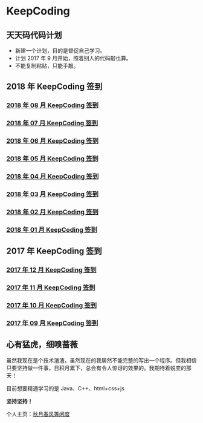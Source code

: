 # KeepCoding

## 天天码代码计划

- 新建一个计划，目的是督促自己学习。
- 计划 2017 年 9 月开始，照着别人的代码敲也算。
- 不能复制粘贴，只能手敲。

## 2018 年 KeepCoding 签到

<h3><a href="2018/08">2018 年 08 月 KeepCoding 签到</a></h3>

<h3><a href="2018/07">2018 年 07 月 KeepCoding 签到</a></h3>

<h3><a href="2018/06">2018 年 06 月 KeepCoding 签到</a></h3>

<h3><a href="2018/05">2018 年 05 月 KeepCoding 签到</a></h3>

<h3><a href="2018/04">2018 年 04 月 KeepCoding 签到</a></h3>

<h3><a href="2018/03">2018 年 03 月 KeepCoding 签到</a></h3>

<h3><a href="2018/02">2018 年 02 月 KeepCoding 签到</a></h3>

<h3><a href="2018/01">2018 年 01 月 KeepCoding 签到</a></h3>

## 2017 年 KeepCoding 签到

<h3><a href="2017/12">2017 年 12 月 KeepCoding 签到</a></h3>

<h3><a href="2017/11">2017 年 11 月 KeepCoding 签到</a></h3>

<h3><a href="2017/10">2017 年 10 月 KeepCoding 签到</a></h3>

<h3><a href="2017/09">2017 年 09 月 KeepCoding 签到</a></h3>

## 心有猛虎，细嗅蔷薇

虽然我现在是个技术渣渣，虽然现在的我居然不能完整的写出一个程序。但我相信只要坚持做一件事，日积月累下，总会有令人惊讶的效果的。我期待着蜕变的那天！

目前想要精通学习的是 Java、C++、html+css+js

**坚持坚持！**

个人主页：<a href="http://renkaigis.com/" target="_blank">秋月春风等闲度</a>
